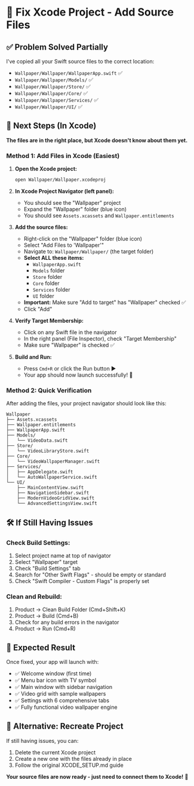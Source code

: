 # 🔧 Fix Xcode Project - Add Source Files

## ✅ Problem Solved Partially
I've copied all your Swift source files to the correct location:
- `Wallpaper/Wallpaper/WallpaperApp.swift` ✅
- `Wallpaper/Wallpaper/Models/` ✅  
- `Wallpaper/Wallpaper/Store/` ✅
- `Wallpaper/Wallpaper/Core/` ✅
- `Wallpaper/Wallpaper/Services/` ✅
- `Wallpaper/Wallpaper/UI/` ✅

## 🎯 Next Steps (In Xcode)

**The files are in the right place, but Xcode doesn't know about them yet.**

### Method 1: Add Files in Xcode (Easiest)

1. **Open the Xcode project:**
   ```bash
   open Wallpaper/Wallpaper.xcodeproj
   ```

2. **In Xcode Project Navigator (left panel):**
   - You should see the "Wallpaper" project
   - Expand the "Wallpaper" folder (blue icon)
   - You should see `Assets.xcassets` and `Wallpaper.entitlements`

3. **Add the source files:**
   - Right-click on the "Wallpaper" folder (blue icon)
   - Select "Add Files to 'Wallpaper'"
   - Navigate to: `Wallpaper/Wallpaper/` (the target folder)
   - **Select ALL these items:**
     - `WallpaperApp.swift`
     - `Models` folder
     - `Store` folder  
     - `Core` folder
     - `Services` folder
     - `UI` folder
   - **Important:** Make sure "Add to target" has "Wallpaper" checked ✅
   - Click "Add"

4. **Verify Target Membership:**
   - Click on any Swift file in the navigator
   - In the right panel (File Inspector), check "Target Membership"
   - Make sure "Wallpaper" is checked ✅

5. **Build and Run:**
   - Press `Cmd+R` or click the Run button ▶️
   - Your app should now launch successfully! 🚀

### Method 2: Quick Verification

After adding the files, your project navigator should look like this:
```
Wallpaper
├── Assets.xcassets
├── Wallpaper.entitlements  
├── WallpaperApp.swift
├── Models/
│   └── VideoData.swift
├── Store/
│   └── VideoLibraryStore.swift
├── Core/
│   └── VideoWallpaperManager.swift
├── Services/
│   ├── AppDelegate.swift
│   └── AutoWallpaperService.swift
└── UI/
    ├── MainContentView.swift
    ├── NavigationSidebar.swift
    ├── ModernVideoGridView.swift
    └── AdvancedSettingsView.swift
```

## 🛠️ If Still Having Issues

### Check Build Settings:
1. Select project name at top of navigator
2. Select "Wallpaper" target  
3. Check "Build Settings" tab
4. Search for "Other Swift Flags" - should be empty or standard
5. Check "Swift Compiler - Custom Flags" is properly set

### Clean and Rebuild:
1. Product → Clean Build Folder (Cmd+Shift+K)
2. Product → Build (Cmd+B)
3. Check for any build errors in the navigator
4. Product → Run (Cmd+R)

## 🎉 Expected Result

Once fixed, your app will launch with:
- ✅ Welcome window (first time)
- ✅ Menu bar icon with TV symbol
- ✅ Main window with sidebar navigation  
- ✅ Video grid with sample wallpapers
- ✅ Settings with 6 comprehensive tabs
- ✅ Fully functional video wallpaper engine

## 📧 Alternative: Recreate Project

If still having issues, you can:
1. Delete the current Xcode project
2. Create a new one with the files already in place
3. Follow the original XCODE_SETUP.md guide

**Your source files are now ready - just need to connect them to Xcode!** 🚀
